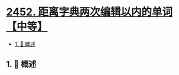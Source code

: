 # [2452. 距离字典两次编辑以内的单词【中等】](https://github.com/tnotesjs/TNotes.leetcode/tree/main/notes/2452.%20%E8%B7%9D%E7%A6%BB%E5%AD%97%E5%85%B8%E4%B8%A4%E6%AC%A1%E7%BC%96%E8%BE%91%E4%BB%A5%E5%86%85%E7%9A%84%E5%8D%95%E8%AF%8D%E3%80%90%E4%B8%AD%E7%AD%89%E3%80%91)

<!-- region:toc -->

- [1. 📝 概述](#1--概述)

<!-- endregion:toc -->

## 1. 📝 概述
